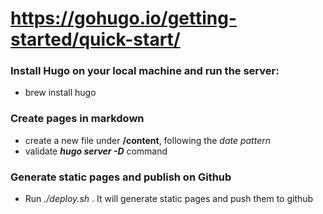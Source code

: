 # https://gohugo.io/getting-started/quick-start/

### Install Hugo on your local machine and run the server:

- brew install hugo

### Create pages in markdown 

- create a new file under **/content**, following the _date pattern_
- validate ***hugo server -D*** command 

### Generate static pages and publish on Github

- Run _./deploy.sh <MESSAGE>_. It will generate static pages and push them to github